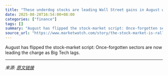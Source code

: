 ```yaml
---
title: "These underdog stocks are leading Wall Street gains in August while Big Tech takes a backseat. Will it last?"
date: 2025-08-28T16:54:00+08:00
categories: ["finance"]
tags: []
summary: "August has flipped the stock-market script: Once-forgotten sectors are now leading the charge as Big Tech lags."
source_url: "https://www.marketwatch.com/story/the-stock-market-is-rallying-without-big-techs-help-how-long-can-it-last-01db563f?mod=mw_rss_topstories"
---
```


August has flipped the stock-market script: Once-forgotten sectors are now leading the charge as Big Tech lags.

---

*来源: [原文链接](https://www.marketwatch.com/story/the-stock-market-is-rallying-without-big-techs-help-how-long-can-it-last-01db563f?mod=mw_rss_topstories)*
